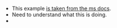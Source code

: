
- This example [is taken from the ms docs](https://learn.microsoft.com/en-us/dotnet/api/system.threading.barrier). 
- Need to understand what this is doing.
- 